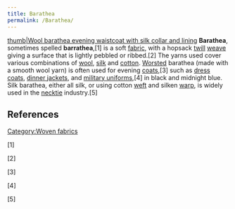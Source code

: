 ```yaml
---
title: Barathea
permalink: /Barathea/
---
```


[thumb\|Wool barathea evening waistcoat with silk collar and
lining](/File:Black_Tie_Waistcoat_Gold_and_Black_Studs.jpg "wikilink")
**Barathea**, sometimes spelled **barrathea**,[1] is a soft
[fabric](/fabric "wikilink"), with a hopsack [twill](/twill "wikilink")
[weave](/weaving "wikilink") giving a surface that is lightly pebbled or
ribbed.[2] The yarns used cover various combinations of
[wool](/wool "wikilink"), [silk](/silk "wikilink") and
[cotton](/cotton "wikilink"). [Worsted](/Worsted "wikilink") barathea
(made with a smooth wool yarn) is often used for evening
[coats](/coat_(clothing) "wikilink"),[3] such as [dress
coats](/dress_coat "wikilink"), [dinner
jackets](/dinner_jacket "wikilink"), and [military
uniforms](/military_uniform "wikilink"),[4] in black and midnight blue.
Silk barathea, either all silk, or using cotton [weft](/weft "wikilink")
and silken [warp](/Warp_(weaving) "wikilink"), is widely used in the
[necktie](/necktie "wikilink") industry.[5]

## References

[Category:Woven fabrics](/Category:Woven_fabrics "wikilink")

[1]

[2]

[3]

[4]

[5]